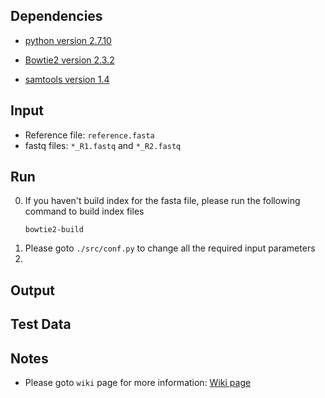 ## Dependencies
* [python version 2.7.10](https://www.python.org/downloads/)

* [Bowtie2 version 2.3.2](https://sourceforge.net/projects/bowtie-bio/files/bowtie2/)

* [samtools version 1.4](https://sourceforge.net/projects/samtools/files/)

## Input
* Reference file: `reference.fasta`
* fastq files: `*_R1.fastq` and `*_R2.fastq`

## Run
0. If you haven't build index for the fasta file, please run the following command to build index files
    ```
    bowtie2-build
    ```
1. Please goto `./src/conf.py` to change all the required input parameters
2. 

## Output


## Test Data


## Notes
* Please goto `wiki` page for more information: [Wiki page](https://github.com/RyogaLi/PPS/wiki)